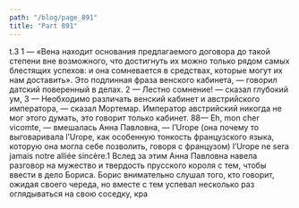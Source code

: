 ```yaml
---
path: "/blog/page_891"
title: "Part 891"
---
```


t.3
1 — «Вена находит основания предлагаемого договора до такой степени вне возможного, что достигнуть их можно только рядом самых блестящих успехов: и она сомневается в средствах, которые могут их нам доставить». Это подлинная фраза венского кабинета, — говорил датский поверенный в делах.
2 — Лестно сомнение! — сказал глубокий ум,
3 — Необходимо различать венский кабинет и австрийского императора, — сказал Мортемар. Император австрийский никогда не мог этого думать, это говорит только кабинет.
88— Eh, mon cher vicomte, — вмешалась Анна Павловна, — l’Urope (она почему то выговаривала l’Urope, как особенную тонкость французского языка, которую она могла себе позволить, говоря с французом) l’Urope ne sera jamais notre alliée sincère.1
Вслед за этим Анна Павловна навела разговор на мужество и твердость прусского короля с тем, чтобы ввести в дело Бориса.
Борис внимательно слушал того, кто говорит, ожидая своего череда, но вместе с тем успевал несколько раз оглядываться на свою соседку, кра
